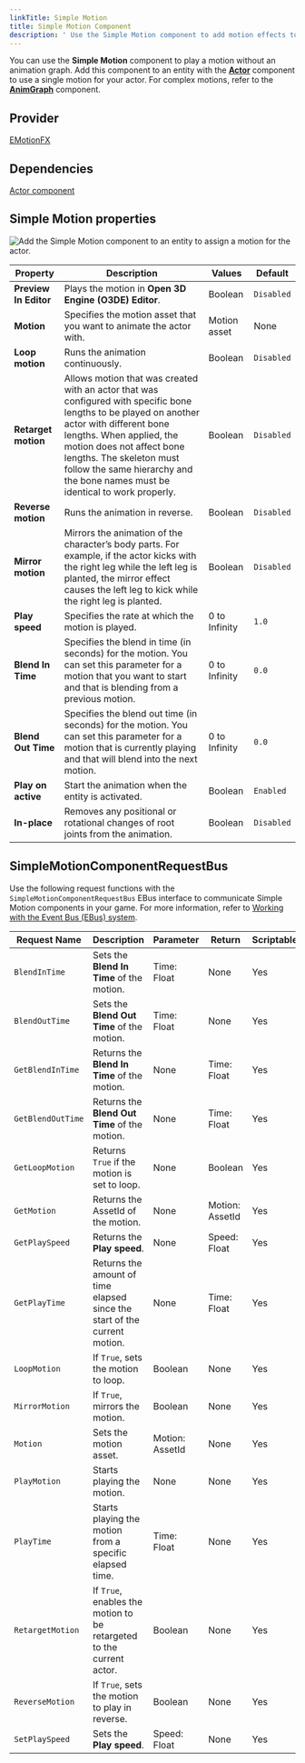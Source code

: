 ```yaml
---
linkTitle: Simple Motion
title: Simple Motion Component
description: ' Use the Simple Motion component to add motion effects to your actor in Open 3D Engine (O3DE). '
---
```


You can use the **Simple Motion** component to play a motion without an animation graph. Add this component to an entity with the **[Actor](/docs/user-guide/components/reference/animation/actor/)** component to use a single motion for your actor. For complex motions, refer to the **[AnimGraph](/docs/user-guide/components/reference/animation/animgraph/)** component.

## Provider

[EMotionFX](/docs/user-guide/gems/reference/animation/emotionfx)

## Dependencies

[Actor component](./actor)

## Simple Motion properties 

![Add the Simple Motion component to an entity to assign a motion for the actor.](/images/user-guide/components/reference/animation/simple-motion-component.png)

| Property | Description | Values | Default |
|-|-|-|-|
| **Preview In Editor** | Plays the motion in **Open 3D Engine (O3DE) Editor**. | Boolean | `Disabled` |
| **Motion** | 	Specifies the motion asset that you want to animate the actor with. | Motion asset | None |
| **Loop motion** | Runs the animation continuously. | Boolean | `Disabled` |
| **Retarget motion** | Allows motion that was created with an actor that was configured with specific bone lengths to be played on another actor with different bone lengths. When applied, the motion does not affect bone lengths. The skeleton must follow the same hierarchy and the bone names must be identical to work properly. | Boolean | `Disabled` |
| **Reverse motion** | Runs the animation in reverse. | Boolean | `Disabled` |
| **Mirror motion** | Mirrors the animation of the character’s body parts. For example, if the actor kicks with the right leg while the left leg is planted, the mirror effect causes the left leg to kick while the right leg is planted. | Boolean | `Disabled` |
| **Play speed** | Specifies the rate at which the motion is played. | 0 to Infinity | `1.0` |
| **Blend In Time** | Specifies the blend in time (in seconds) for the motion. You can set this parameter for a motion that you want to start and that is blending from a previous motion. | 0 to Infinity | `0.0` |
| **Blend Out Time** | Specifies the blend out time (in seconds) for the motion. You can set this parameter for a motion that is currently playing and that will blend into the next motion. | 0 to Infinity | `0.0` |
| **Play on active** | Start the animation when the entity is activated. | Boolean | `Enabled` |
| **In-place** | Removes any positional or rotational changes of root joints from the animation. | Boolean | `Disabled` |

## SimpleMotionComponentRequestBus ##

Use the following request functions with the `SimpleMotionComponentRequestBus` EBus interface to communicate Simple Motion components in your game. For more information, refer to [Working with the Event Bus (EBus) system](/docs/user-guide/programming/ebus/).

| Request Name | Description | Parameter | Return | Scriptable |
|-|-|-|-|-|
| `BlendInTime` | Sets the **Blend In Time** of the motion. | Time: Float | None | Yes |
| `BlendOutTime` | Sets the **Blend Out Time** of the motion. | Time: Float | None | Yes |
| `GetBlendInTime` | Returns the **Blend In Time** of the motion. | None | Time: Float | Yes |
| `GetBlendOutTime` | Returns the **Blend Out Time** of the motion. | None | Time: Float | Yes |
| `GetLoopMotion` | Returns `True` if the motion is set to loop. | None | Boolean | Yes |
| `GetMotion` | Returns the AssetId of the motion. | None | Motion: AssetId | Yes |
| `GetPlaySpeed` | Returns the **Play speed**. | None | Speed: Float | Yes |
| `GetPlayTime` | Returns the amount of time elapsed since the start of the current motion. | None | Time: Float | Yes |
| `LoopMotion` | If `True`, sets the motion to loop. | Boolean | None | Yes |
| `MirrorMotion` | If `True`, mirrors the motion. | Boolean | None | Yes |
| `Motion` | Sets the motion asset. | Motion: AssetId | None | Yes |
| `PlayMotion` | Starts playing the motion. | None | None | Yes |
| `PlayTime` | Starts playing the motion from a specific elapsed time. | Time: Float | None | Yes |
| `RetargetMotion` | If `True`, enables the motion to be retargeted to the current actor. | Boolean | None | Yes |
| `ReverseMotion` | If `True`, sets the motion to play in reverse. | Boolean | None | Yes |
| `SetPlaySpeed` | Sets the **Play speed**. | Speed: Float | None | Yes |
